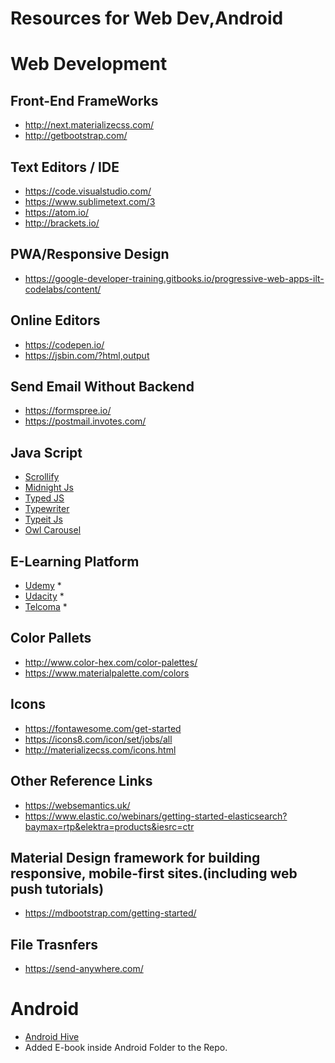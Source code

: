 # Resources for Web Dev,Android
# Web Development
## Front-End FrameWorks
* http://next.materializecss.com/
* http://getbootstrap.com/

## Text Editors / IDE
* https://code.visualstudio.com/
* https://www.sublimetext.com/3
* https://atom.io/
* http://brackets.io/
## PWA/Responsive Design 
* https://google-developer-training.gitbooks.io/progressive-web-apps-ilt-codelabs/content/

## Online Editors
* https://codepen.io/
* https://jsbin.com/?html,output

## Send Email Without Backend
* https://formspree.io/
* https://postmail.invotes.com/

## Java Script
* [Scrollify](https://projects.lukehaas.me/scrollify/)
* [Midnight Js](http://aerolab.github.io/midnight.js/)
* [Typed JS](https://mattboldt.com/demos/typed-js/)
* [Typewriter](https://safi.me.uk/typewriterjs/)
* [Typeit Js](https://typeitjs.com/)
* [Owl Carousel](https://owlcarousel2.github.io/OwlCarousel2/)

## E-Learning Platform
* [Udemy](https://www.udemy.com/) *
* [Udacity](https://www.udacity.com) *
* [Telcoma](https://telcomaglobal.com) *
## Color Pallets
* http://www.color-hex.com/color-palettes/
* https://www.materialpalette.com/colors

## Icons
* https://fontawesome.com/get-started
* https://icons8.com/icon/set/jobs/all
* http://materializecss.com/icons.html

## Other Reference Links
* https://websemantics.uk/
* https://www.elastic.co/webinars/getting-started-elasticsearch?baymax=rtp&elektra=products&iesrc=ctr

## Material Design framework for building responsive, mobile-first sites.(including web push tutorials)
* https://mdbootstrap.com/getting-started/

## File Trasnfers
* https://send-anywhere.com/

# Android
* [Android Hive](https://www.androidhive.info/)
* Added E-book inside Android Folder to the Repo.
